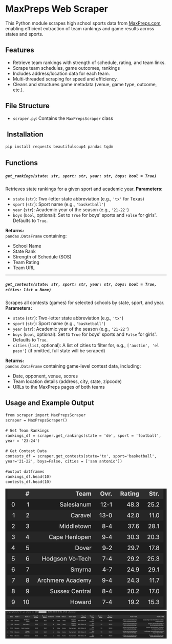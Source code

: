 # MaxPreps Web Scraper

This Python module scrapes high school sports data from [MaxPreps.com](https://www.maxpreps.com), enabling efficient extraction of team rankings and game results across states and sports.

## Features

- Retrieve team rankings with strength of schedule, rating, and team links.
- Scrape team schedules, game outcomes, rankings
- Includes address/location data for each team.
- Multi-threaded scraping for speed and efficiency.
- Cleans and structures game metadata (venue, game type, outcome, etc.).

##  File Structure

- `scraper.py`: Contains the `MaxPrepsScraper` class 

## ️ Installation

```bash
pip install requests beautifulsoup4 pandas tqdm
```
##  Functions

##### `get_rankings(state: str, sport: str, year: str, boys: bool = True)`

Retrieves state rankings for a given sport and academic year.
**Parameters:**
- `state` (`str`): Two-letter state abbreviation (e.g., `'tx'` for Texas)
- `sport` (`str`): Sport name (e.g., `'basketball'`)
- `year` (`str`): Academic year of the season (e.g., `'21-22'`)
- `boys` (`bool`, optional): Set to `True` for boys' sports and `False` for girls'. Defaults to `True`.

**Returns:**  
`pandas.DataFrame` containing:
- School Name
- State Rank
- Strength of Schedule (SOS)
- Team Rating
- Team URL

---

##### `get_contests(state: str, sport: str, year: str, boys: bool = True, cities: list = None)`

Scrapes all contests (games) for selected schools by state, sport, and year.
**Parameters:**
- `state` (`str`): Two-letter state abbreviation (e.g., `'tx'`)
- `sport` (`str`): Sport name (e.g., `'basketball'`)
- `year` (`str`): Academic year of the season (e.g., `'21-22'`)
- `boys` (`bool`, optional): Set to `True` for boys' sports and `False` for girls'. Defaults to `True`.
- `cities` (`list`, optional): A list of cities to filter for, e.g., `['austin', 'el paso']` (if omitted, full state will be scraped)

**Returns:**  
`pandas.DataFrame` containing game-level contest data, including:
- Date, opponent, venue, scores
- Team location details (address, city, state, zipcode)
- URLs to the MaxPreps pages of both teams

## Usage and Example Output
```
from scraper import MaxPrepsScraper
scraper = MaxPrepsScraper()

# Get Team Rankings
rankings_df = scraper.get_rankings(state = 'de', sport = 'football', year = '23-24')

# Get Contest Data
contests_df = scraper.get_contests(state='tx', sport='basketball', year='21-22', boys=False, cities = ['san antonio'])

#output datframes
rankings_df.head(10)
contests_df.head(10)
```
![Get Rankings](images/rankings_demo.png)
![Get Contests](images/contests_demo.png)



